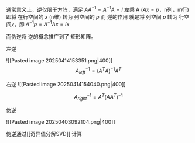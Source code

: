 通常意义上，逆仅限于方阵，满足 $AA^{-1} = A^{-1}A = I$ 
左乘 A ($Ax=p$，n列，m行)  即将 在行空间的 $x$ (n维) 转为 列空间的 $p$
而 逆的作用 就是将 列空间 $p$ 转为 行空间$x$，即 $A^{-1}p = A^{-1}Ax = Ix$ 

而伪逆将 逆的概念推广到了 矩形矩阵。

左逆

![[Pasted image 20250414153351.png|400]]
$$
A_{left}^{-1} = (A^TA)^{-1}A^T
$$

右逆
![[Pasted image 20250414154040.png|400]]

$$
A^{-1}_{right} = A^T(AA^T)^{-1}
$$

伪逆

![[Pasted image 20250403092104.png|400]]

伪逆通过[[奇异值分解SVD]] 计算
